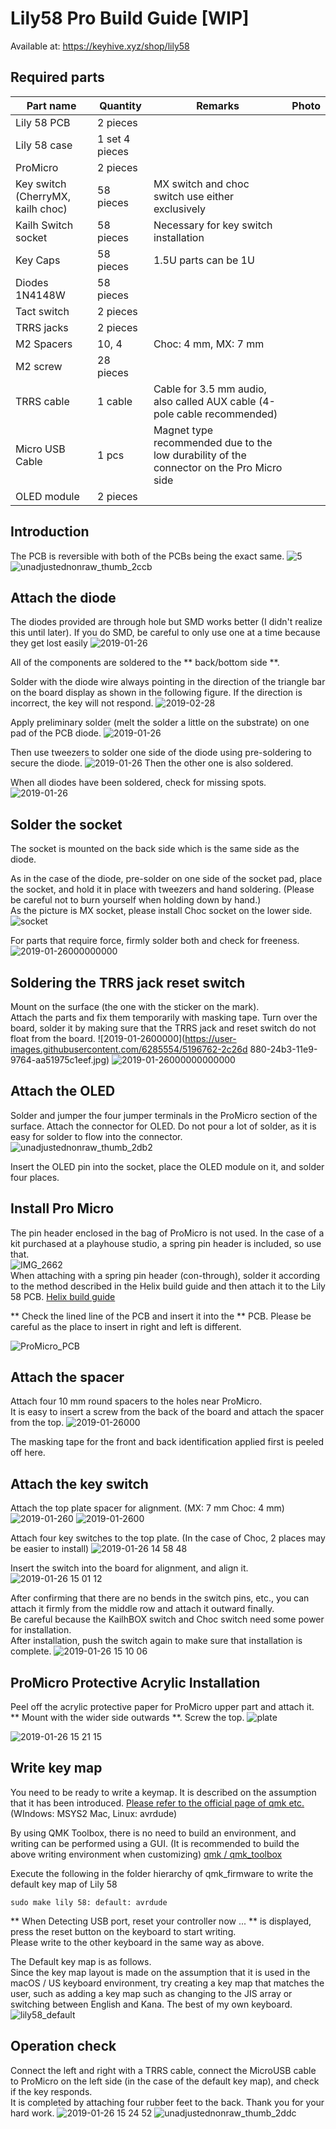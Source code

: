 # Lily58 Pro Build Guide [WIP]

Available at: https://keyhive.xyz/shop/lily58

## Required parts

| Part name                         | Quantity       | Remarks                                                                                  | Photo |
| --------------------------------- | -------------- | ---------------------------------------------------------------------------------------- | ----- |
| Lily 58 PCB                       | 2 pieces       |                                                                                          |
| Lily 58 case                      | 1 set 4 pieces |                                                                                          |
| ProMicro                          | 2 pieces       |                                                                                          |       |
| Key switch (CherryMX, kailh choc) | 58 pieces      | MX switch and choc switch use either exclusively                                         |       |
| Kailh Switch socket               | 58 pieces      | Necessary for key switch installation                                                    |       |
| Key Caps                          | 58 pieces      | 1.5U parts can be 1U                                                                     |       |
| Diodes 1N4148W                    | 58 pieces      |                                                                                          |       |
| Tact switch                       | 2 pieces       |                                                                                          |       |
| TRRS jacks                        | 2 pieces       |                                                                                          |
| M2 Spacers                        | 10, 4          | Choc: 4 mm, MX: 7 mm                                                                     |       |
| M2 screw                          | 28 pieces      |                                                                                          |       |
| TRRS cable                        | 1 cable        | Cable for 3.5 mm audio, also called AUX cable (4-pole cable recommended)                 |       |
| Micro USB Cable                   | 1 pcs          | Magnet type recommended due to the low durability of the connector on the Pro Micro side |       |
| OLED module                       | 2 pieces       |                                                                                          |       |

## Introduction

The PCB is reversible with both of the PCBs being the exact same.
![5](https://user-images.githubusercontent.com/6285554/51967194-0947f480-24b2-11e9-860f-e45197cf0983.jpg)
![unadjustednonraw_thumb_2ccb](https://user-images.githubusercontent.com/6285554/53638905-1d2a7600-3c6b-11e9-9a39-a121c9b407b6.jpg)

## Attach the diode

The diodes provided are through hole but SMD works better (I didn't realize this until later). If you do SMD, be careful to only use one at a time because they get lost easily
![2019-01-26](https://user-images.githubusercontent.com/6285554/51967206-1238c600-24b2-11e9-9617-01d8755c5b7f.jpg)

All of the components are soldered to the ** back/bottom side **.

Solder with the diode wire always pointing in the direction of the triangle bar on the board display as shown in the following figure. If the direction is incorrect, the key will not respond.
![2019-02-28](https://user-images.githubusercontent.com/6285554/53542561-53300300-3b62-11e9-8b83-5758ce400491.png)

Apply preliminary solder (melt the solder a little on the substrate) on one pad of the PCB diode.
![2019-01-26](https://user-images.githubusercontent.com/6285554/51965724-cbe16800-24ad-11e9-8afc-17c5b8eebda8.jpg)

Then use tweezers to solder one side of the diode using pre-soldering to secure the diode.
![2019-01-26](https://user-images.githubusercontent.com/6285554/51967222-1cf35b00-24b2-11e9-9624-26ff45f7bc9b.jpg)
Then the other one is also soldered.

When all diodes have been soldered, check for missing spots.
![2019-01-26](https://user-images.githubusercontent.com/6285554/51967226-1f55b500-24b2-11e9-93f5-2802156a4d10.jpg)

## Solder the socket

The socket is mounted on the back side which is the same side as the diode.

As in the case of the diode, pre-solder on one side of the socket pad, place the socket, and hold it in place with tweezers and hand soldering. (Please be careful not to burn yourself when holding down by hand.)  
As the picture is MX socket, please install Choc socket on the lower side.
![socket](https://user-images.githubusercontent.com/6285554/57197682-3de1b580-6fa5-11e9-90b1-fca894e1e7d2.png)

For parts that require force, firmly solder both and check for freeness.  
![2019-01-26000000000](https://user-images.githubusercontent.com/6285554/5196230-2250a580-24b2-11e9-94ce-591746c49f50.jpg)

## Soldering the TRRS jack reset switch

Mount on the surface (the one with the sticker on the mark).  
Attach the parts and fix them temporarily with masking tape. Turn over the board, solder it by making sure that the TRRS jack and reset switch do not float from the board.
![2019-01-2600000](https://user-images.githubusercontent.com/6285554/5196762-2c26d 880-24b3-11e9-9764-aa51975c1eef.jpg)
![2019-01-26000000000000](https://user-images.githubusercontent.com/6285554/51967628-2cbf6f00-24b3-11e9-96e6-8f003c53d57b.jpg)

## Attach the OLED

Solder and jumper the four jumper terminals in the ProMicro section of the surface.
Attach the connector for OLED. Do not pour a lot of solder, as it is easy for solder to flow into the connector.
![unadjustednonraw_thumb_2db2](https://user-images.githubusercontent.com/6285554/53293031-d45c6280-380f-11e9-8f1c-1c167b27cfd3.jpg)

Insert the OLED pin into the socket, place the OLED module on it, and solder four places.

## Install Pro Micro

The pin header enclosed in the bag of ProMicro is not used. In the case of a kit purchased at a playhouse studio, a spring pin header is included, so use that.  
![IMG_2662](https://user-images.githubusercontent.com/6285554/57210525-f5171480-7017-11e9-9d92-3a345d53db94.jpg)  
When attaching with a spring pin header (con-through), solder it according to the method described in the Helix build guide and then attach it to the Lily 58 PCB. [Helix build guide](https://github.com/MakotoKurauchi/helix/blob/master/Doc/buildguide_jp.md#pro-micro)

** Check the lined line of the PCB and insert it into the ** PCB. Please be careful as the place to insert in right and left is different.

![ProMicro_PCB](https://user-images.githubusercontent.com/6285554/4891967-6a599a80-ed94-11e8-8e5d-6a6abca326a7.png)

## Attach the spacer

Attach four 10 mm round spacers to the holes near ProMicro.  
It is easy to insert a screw from the back of the board and attach the spacer from the top.
![2019-01-26000](https://user-images.githubusercontent.com/6285554/51967859-c0913b00-24b3-11e9-966c-f3621ed398e5.jpg)

The masking tape for the front and back identification applied first is peeled off here.

## Attach the key switch

Attach the top plate spacer for alignment. (MX: 7 mm Choc: 4 mm)
![2019-01-260](https://user-images.githubusercontent.com/6285554/51967395-912dfe80-24b2-11e9-9cc7-b4520063f36c.jpg)
![2019-01-2600](https://user-images.githubusercontent.com/6285554/51967376-83787900-24b2-11e9-82a0-850556daccfc.jpg)

Attach four key switches to the top plate. (In the case of Choc, 2 places may be easier to install)
![2019-01-26 14 58 48](https://user-images.githubusercontent.com/6285554/5196380-87a49680-24b2-11e9-80b9-a45564afc8cf.jpg)

Insert the switch into the board for alignment, and align it.  
![2019-01-26 15 01 12](https://user-images.githubusercontent.com/6285554/51967478-c3d7f700-24b2-11e9-9f2f-4e75efc215a1.jpg)

After confirming that there are no bends in the switch pins, etc., you can attach it firmly from the middle row and attach it outward finally.  
Be careful because the KailhBOX switch and Choc switch need some power for installation.  
After installation, push the switch again to make sure that installation is complete.
![2019-01-26 15 10 06](https://user-images.githubusercontent.com/6285554/51967840-b66f3c80-24b3-11e9-8f50-6d8d31fe85e5.jpg)

## ProMicro Protective Acrylic Installation

Peel off the acrylic protective paper for ProMicro upper part and attach it.  
** Mount with the wider side outwards **. Screw the top.
![plate](https://user-images.githubusercontent.com/6285554/48837829-c4288780-edc9-11e8-8efb-6714d8e68e92.png)

![2019-01-26 15 21 15](https://user-images.githubusercontent.com/6285554/51968422-b8d19680-24b3-11e9-8402-85180ce10403.jpg)

## Write key map

You need to be ready to write a keymap. It is described on the assumption that it has been introduced. [Please refer to the official page of qmk etc. ](https://docs.qmk.fm/#/getting_started_build_tools) (WIndows: MSYS2 Mac, Linux: avrdude)

By using QMK Toolbox, there is no need to build an environment, and writing can be performed using a GUI. (It is recommended to build the above writing environment when customizing)
[qmk / qmk_toolbox](https://github.com/qmk/qmk_toolbox/releases)

Execute the following in the folder hierarchy of qmk_firmware to write the default key map of Lily 58

    sudo make lily 58: default: avrdude

** When Detecting USB port, reset your controller now ... ** is displayed, press the reset button on the keyboard to start writing.  
Please write to the other keyboard in the same way as above.

The Default key map is as follows.  
Since the key map layout is made on the assumption that it is used in the macOS / US keyboard environment, try creating a key map that matches the user, such as adding a key map such as changing to the JIS array or switching between English and Kana. The best of my own keyboard.  
![lily58_default](https://user-images.githubusercontent.com/6285554/47273241-38ee8300-d5cc-11e8-9099-10c1b35e24fc.png)

## Operation check

Connect the left and right with a TRRS cable, connect the MicroUSB cable to ProMicro on the left side (in the case of the default key map), and check if the key responds.  
It is completed by attaching four rubber feet to the back. Thank you for your hard work.
![2019-01-26 15 24 52](https://user-images.githubusercontent.com/6285554/51967992-24b3ff00-24b4-11e9-8cd3-1e679094682f.jpg)
![unadjustednonraw_thumb_2ddc](https://user-images.githubusercontent.com/6285554/53640050-6203dc00-3c6e-11e9-9434-5591ed3e414f.jpg)
